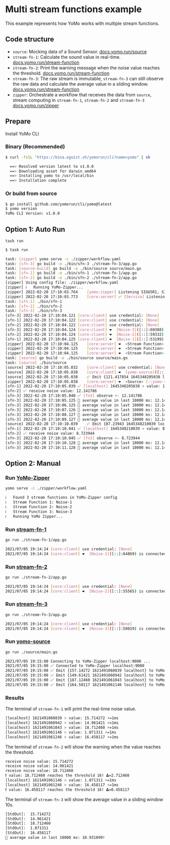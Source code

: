 # Multi stream functions example

This example represents how YoMo works with multiple stream functions.

## Code structure

- `source`: Mocking data of a Sound Sensor. [docs.yomo.run/source](https://docs.yomo.run/source)
- `stream-fn-1`: Calculate the sound value in real-time. [docs.yomo.run/stream-function](https://docs.yomo.run/stream-fn)
- `stream-fn-2`: Print the warning message when the noise value reaches the threshold. [docs.yomo.run/stream-function](https://docs.yomo.run/stream-fn)
- `stream-fn-3`: The raw stream is immutable, `stream-fn-3` can still observe the raw data and calculate the average value in a sliding window. [docs.yomo.run/stream-function](https://docs.yomo.run/stream-fn)
- `zipper`: Orchestrate a workflow that receives the data from `source`, stream computing in `stream-fn-1`, `stream-fn-2` and `stream-fn-3` [docs.yomo.run/zipper](https://docs.yomo.run/zipper)

## Prepare

Install YoMo CLI

### Binary (Recommended)

```bash
$ curl -fsSL "https://bina.egoist.sh/yomorun/cli?name=yomo" | sh

  ==> Resolved version latest to v1.0.0
  ==> Downloading asset for darwin amd64
  ==> Installing yomo to /usr/local/bin
  ==> Installation complete
```

### Or build from source

```bash
$ go install github.com/yomorun/cli/yomo@latest
$ yomo version
YoMo CLI Version: v1.0.0
```

## Option 1: Auto Run

`task run`

```bash
$ task run

task: [zipper] yomo serve -c ./zipper/workflow.yaml
task: [sfn-3] go build -o ./bin/sfn-3 ./stream-fn-3/app.go
task: [source-build] go build -o ./bin/source source/main.go
task: [sfn-1] go build -o ./bin/sfn-1 ./stream-fn-1/app.go
task: [sfn-2] go build -o ./bin/sfn-2 ./stream-fn-2/app.go
[zipper] Using config file: ./zipper/workflow.yaml
[zipper] ℹ️   Running YoMo-Zipper...
[zipper] 2022-02-20 17:10:03.764	[yomo:zipper] Listening SIGUSR1, SIGUSR2, SIGTERM/SIGINT...
[zipper] 2022-02-20 17:10:03.773	[core:server] ✅ [Service] Listening on: 127.0.0.1:9000, QUIC: [v1 draft-29], AUTH: [None]
task: [sfn-1] ./bin/sfn-1
task: [sfn-2] ./bin/sfn-2
task: [sfn-3] ./bin/sfn-3
[sfn-3] 2022-02-20 17:10:04.121	[core:client] use credential: [None]
[sfn-1] 2022-02-20 17:10:04.122	[core:client] use credential: [None]
[sfn-2] 2022-02-20 17:10:04.122	[core:client] use credential: [None]
[sfn-3] 2022-02-20 17:10:04.124	[core:client] ❤️  [Noise-3]([::]:60308) is connected to YoMo-Zipper localhost:9000
[sfn-2] 2022-02-20 17:10:04.124	[core:client] ❤️  [Noise-2]([::]:59332) is connected to YoMo-Zipper localhost:9000
[sfn-1] 2022-02-20 17:10:04.125	[core:client] ❤️  [Noise-1]([::]:53199) is connected to YoMo-Zipper localhost:9000
[zipper] 2022-02-20 17:10:04.125	[core:server] ❤️  <Stream Function> [::Noise-2](127.0.0.1:59332) is connected!
[zipper] 2022-02-20 17:10:04.125	[core:server] ❤️  <Stream Function> [::Noise-3](127.0.0.1:60308) is connected!
[zipper] 2022-02-20 17:10:04.125	[core:server] ❤️  <Stream Function> [::Noise-1](127.0.0.1:53199) is connected!
task: [source] go build -o ./bin/source source/main.go
task: [source] ./bin/source
[source] 2022-02-20 17:10:05.032	[core:client] use credential: [None]
[source] 2022-02-20 17:10:05.038	[core:client] ❤️  [yomo-source]([::]:64310) is connected to YoMo-Zipper localhost:9000
[source] 2022-02-20 17:10:05.038	✅ Emit {121.417854 1645348205038 localhost} to YoMo-Zipper
[zipper] 2022-02-20 17:10:05.038	[core:server] ❤️  <Source> [::yomo-source](127.0.0.1:64310) is connected!
[sfn-1] 2022-02-20 17:10:05.039	✅ [localhost] 1645348205038 > value: 12.141786 ⚡️=1ms
[sfn-2] ✅ receive noise value: 12.141786
[sfn-3] 2022-02-20 17:10:05.040	✅ [fn3] observe <- 12.141786
[sfn-3] 2022-02-20 17:10:05.125	🧩 average value in last 10000 ms: 12.141786!
[sfn-3] 2022-02-20 17:10:06.125	🧩 average value in last 10000 ms: 12.141786!
[sfn-3] 2022-02-20 17:10:07.126	🧩 average value in last 10000 ms: 12.141786!
[sfn-3] 2022-02-20 17:10:08.127	🧩 average value in last 10000 ms: 12.141786!
[sfn-3] 2022-02-20 17:10:09.127	🧩 average value in last 10000 ms: 12.141786!
[source] 2022-02-20 17:10:10.039	✅ Emit {87.23943 1645348210039 localhost} to YoMo-Zipper
[sfn-1] 2022-02-20 17:10:10.041	✅ [localhost] 1645348210039 > value: 8.723944 ⚡️=2ms
[sfn-2] ✅ receive noise value: 8.723944
[sfn-3] 2022-02-20 17:10:10.045	✅ [fn3] observe <- 8.723944
[sfn-3] 2022-02-20 17:10:10.128	🧩 average value in last 10000 ms: 12.141786!
[sfn-3] 2022-02-20 17:10:11.128	🧩 average value in last 10000 ms: 12.141786!
```

## Option 2: Manual

### Run [YoMo-Zipper](https://docs.yomo.run/zipper)

```bash
yomo serve -c ./zipper/workflow.yaml

ℹ️   Found 3 stream functions in YoMo-Zipper config
ℹ️   Stream Function 1: Noise-1
ℹ️   Stream Function 2: Noise-2
ℹ️   Stream Function 3: Noise-3
ℹ️   Running YoMo Zipper...
```

### Run [stream-fn-1](https://docs.yomo.run/stream-fn)

```bash
go run ./stream-fn-1/app.go

2021/07/05 19:14:24 [core:client] use credential: [None]
2021/07/05 19:14:24 [core:client] ❤️  [Noise-1]([::]:64869) is connected to YoMo-Zipper localhost:9000
```

### Run [stream-fn-2](https://docs.yomo.run/stream-fn)

```bash
go run ./stream-fn-2/app.go

2021/07/05 19:14:24 [core:client] use credential: [None]
2021/07/05 19:14:24 [core:client] ❤️  [Noise-2]([::]:55565) is connected to YoMo-Zipper localhost:9000
```

### Run [stream-fn-3](https://docs.yomo.run/stream-fn)

```bash
go run ./stream-fn-3/app.go

2021/07/05 19:14:24 [core:client] use credential: [None]
2021/07/05 19:14:24 [core:client] ❤️  [Noise-3]([::]:50019) is connected to YoMo-Zipper localhost:9000
```

### Run [yomo-source](https://docs.yomo.run/source)

```bash
go run ./source/main.go

2021/07/05 19:15:00 Connecting to YoMo-Zipper localhost:9000 ...
2021/07/05 19:15:00 ✅ Connected to YoMo-Zipper localhost:9000
2021/07/05 19:15:00 ✅ Emit {157.14272 1621491060839 localhost} to YoMo-Zipper
2021/07/05 19:15:00 ✅ Emit {149.61421 1621491060942 localhost} to YoMo-Zipper
2021/07/05 19:15:00 ✅ Emit {187.12460 1621491061043 localhost} to YoMo-Zipper
2021/07/05 19:15:00 ✅ Emit {164.58117 1621491061146 localhost} to YoMo-Zipper
```

### Results

The terminal of `stream-fn-1` will print the real-time noise value.

```bash
[localhost] 1621491060839 > value: 15.714272 ⚡️=1ms
[localhost] 1621491060942 > value: 14.961421 ⚡️=1ms
[localhost] 1621491061043 > value: 18.712460 ⚡️=1ms
[localhost] 1621491061146 > value: 1.071311 ⚡️=1ms
[localhost] 1621491061246 > value: 16.458117 ⚡️=1ms
```

The terminal of `stream-fn-2` will show the warning when the value reaches the threshold.

```bash
receive noise value: 15.714272
receive noise value: 14.961421
receive noise value: 18.712460
❗ value: 18.712460 reaches the threshold 16! 𝚫=2.712460
[localhost] 1621491061146 > value: 1.071311 ⚡️=1ms
[localhost] 1621491061246 > value: 16.458117 ⚡️=1ms
❗ value: 16.458117 reaches the threshold 16! 𝚫=0.458117
```

The terminal of `stream-fn-3` will show the average value in a sliding window 10s.

```bash
[StdOut]:  15.714272
[StdOut]:  14.961421
[StdOut]:  18.712460
[StdOut]:  1.071311
[StdOut]:  16.458117
🧩 average value in last 10000 ms: 10.931099!
```
